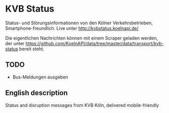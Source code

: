 KVB Status
==========

Status- und Störungsinformationen von den Kölner Verkehrsbetrieben, Smartphone-freundlich. Live unter http://kvbstatus.koelnapi.de/

Die eigentlichen Nachrichten können mit einem Scraper geladen werden, der unter https://github.com/KoelnAPI/data/tree/master/data/transport/kvb-status bereit steht.

## TODO

* Bus-Meldungen ausgeben

## English description

Status and disruption messages from KVB Köln, delivered mobile-friendly

